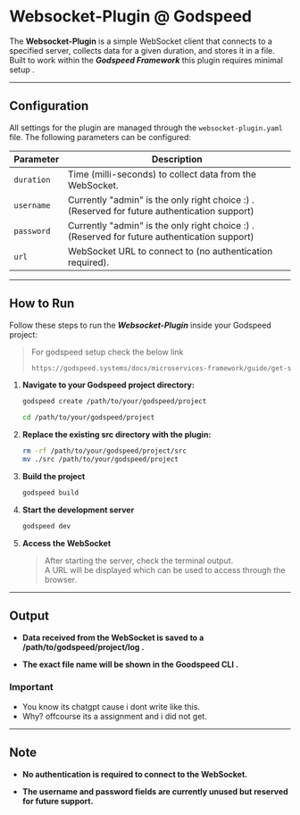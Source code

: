 #  Websocket-Plugin @ Godspeed

The **Websocket-Plugin** is a simple WebSocket client that connects to a specified server, collects data for a given duration, and stores it in a file. Built to work within the **_Godspeed Framework_** this plugin requires minimal setup .

---

##  Configuration

All settings for the plugin are managed through the `websocket-plugin.yaml` file. The following parameters can be configured:

| Parameter   | Description                                                |
|-------------|------------------------------------------------------------|
| `duration`  | Time (milli-seconds) to collect data from the WebSocket.     |
| `username`  | Currently "admin" is the only right choice :) . (Reserved for future authentication support)              |
| `password`  | Currently "admin" is the only right choice :) . (Reserved for future authentication support)               |
| `url`       | WebSocket URL to connect to (no authentication required). |

---

##  How to Run

Follow these steps to run the **_Websocket-Plugin_** inside your Godspeed project:

> For godspeed setup check the below link
>   ```bash
>   https://godspeed.systems/docs/microservices-framework/guide/get-started
>   ```

1. **Navigate to your Godspeed project directory:**
   ```bash
   godspeed create /path/to/your/godspeed/project
   ```
   ```bash
   cd /path/to/your/godspeed/project
   ```
2. **Replace the existing src directory with the plugin:**
   ```bash
   rm -rf /path/to/your/godspeed/project/src
   mv ./src /path/to/your/godspeed/project
   ```
3. **Build the project**
    ```bash
    godspeed build
    ```
4. **Start the development server**
    ```bash
    godspeed dev
    ```
5. **Access the WebSocket**
    > After starting the server, check the terminal output.  
    > A URL will be displayed which can be used to access through the browser.

---
## Output
* __Data received from the WebSocket is saved to a /path/to/godspeed/project/log .__  

* __The exact file name will be shown in the Goodspeed CLI .__

### Important
- You know its chatgpt cause i dont write like this.
- Why? offcourse its a assignment and i did not get.

---
## Note

* __No authentication is required to connect to the WebSocket.__

* __The username and password fields are currently unused but reserved for future support.__
